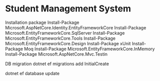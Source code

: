 # Student Management System
Installation  package
Install-Package Microsoft.AspNetCore.Identity.EntityFrameworkCore
Install-Package Microsoft.EntityFrameworkCore.SqlServer
Install-Package Microsoft.EntityFrameworkCore.Tools
Install-Package Microsoft.EntityFrameworkCore.Design
Install-Package xUnit
Install-Package Moq
Install-Package Microsoft.EntityFrameworkCore.InMemory
Install-Package Microsoft.AspNetCore.Mvc.Testin

DB migration
dotnet ef migrations add InitialCreate

dotnet ef database update

